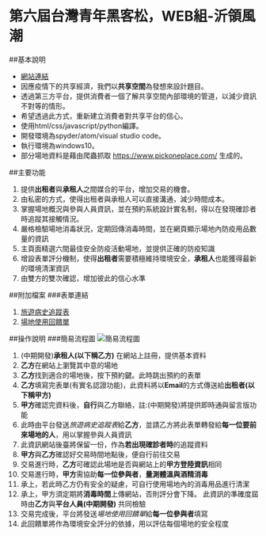 # 第六屆台灣青年黑客松，WEB組-沂領風潮

##基本說明
- [網站連結]( http://sharing_space.nctu.me/ )
- 因應疫情下的共享經濟，我們以**共享空間**為發想來設計題目。
- 透過第三方平台，提供消費者一個了解共享空間內部環境的管道，以減少資訊不對等的情形。
- 希望透過此方式，重新建立消費者對共享平台的信心。
- 使用html/css/javascript/python編譯。
- 開發環境為spyder/atom/visual studio code。
- 執行環境為windows10。
- 部分場地資料是藉由爬蟲抓取 https://www.pickoneplace.com/ 生成的。

##主要功能
1. 提供**出租者**與**承租人**之間媒合的平台，增加交易的機會。
2. 由私密的方式，使得出租者與承租人可以直接溝通，減少時間成本。
3. 掌握場地概況與參與人員資訊，並在預約系統設計實名制，得以在發現確診者時追蹤其接觸情況。
4. 嚴格檢驗場地消毒狀況，定期回傳消毒時間，並在網頁顯示場地內防疫用品數量的資訊
5. 主頁面精選六間最佳安全防疫活動場地，並提供正確的防疫知識
6. 增設表單評分機制，使得**出租者**需要積極維持環境安全，**承租人**也能獲得最新的環境清潔資訊
7. 由雙方的雙次確認，增加彼此的信心水準

##附加檔案
###表單連結
1. [旅遊病史追蹤表](https://docs.google.com/forms/d/e/1FAIpQLScc9mgyhhEV09McXQN6pPnuUs09EWTyWOKGvnzu9c-oXVruBQ/viewform?usp=sf_link)
2. [場地使用回饋單](https://docs.google.com/forms/d/e/1FAIpQLSfRXgzrl727uDG3zmvBtXoaLmPb5otrHerz3Bt46NsUx6vwCg/viewform?usp=sf_link)

##操作說明
###簡易流程圖
![簡易流程圖](https://drive.google.com/file/d/1ERPb8zu3yuZMCNlR_E1tZCq78jxuMDk_/view?usp=sharing)

1. (中期開發)**承租人(以下稱乙方)** 在網站上註冊，提供基本資料
2. **乙方**在網站上瀏覽其中意的場地
3. **乙方**找到適合的場地後，按下預約鍵。此時跳出預約的表單
4. **乙方**填寫完表單(有實名認證功能)，此資料將以**Email**的方式傳送給**出租者(以下稱甲方)**
5. **甲方**確認完資料後，**自行**與乙方聯絡，註:(中期開發)將提供即時通與留言版功能
6. 此時由平台發送*旅遊病史追蹤表*給**乙方**，並請乙方將此表單轉發給**每一位要前來場地的人**，用以掌握參與人員資訊
7. 此資訊網站後臺將保留一份，作為**若出現確診者時**的追蹤資料
8. **甲方**與**乙方**確認好交易時間地點後，便自行前往交易
9. 交易進行時，**乙方**可確認此場地是否與網站上的**甲方登陸資訊**相同
10. 交易進行時，**甲方**需協助**每一位參與者**，**量測體溫與酒精消毒**
11. 承上，若此時乙方仍有安全的疑慮，可自行使用場地內的消毒用品進行清潔
12. 承上，甲方須定期將**消毒時間**上傳網站，否則評分會下降。  此資訊的準確度屆時由**乙方**與**平台人員(中期開發)** 共同檢驗
13. 交易完成後，平台將發送*場地使用回饋單*給**每一位參與者**填寫
14. 此回饋單將作為環境安全評分的依據，用以評估每個場地的安全程度
